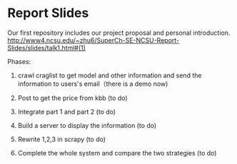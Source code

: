 # Report Slides
Our first repository includes our project proposal and personal introduction.<br/>
http://www4.ncsu.edu/~zhu6/SuperCh-SE-NCSU-Report-Slides/slides/talk1.html#(1)

Phases:

1. crawl craglist to get model and other information and send the information to users's email（there is a demo now)

2. Post to get the price from kbb (to do)

3. Integrate part 1 and part 2 (to do)

4. Build a server to display the information (to do)

5. Rewrite 1,2,3 in scrapy (to do)

6. Complete the whole system and compare the two strategies (to do)
